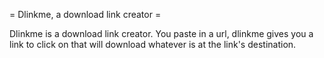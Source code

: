 = Dlinkme, a download link creator =

Dlinkme is a download link creator. You paste in a url, dlinkme gives you a link to click on that will download whatever is at the link's destination.